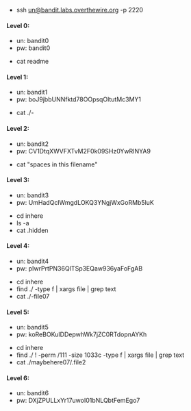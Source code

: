 - ssh un@bandit.labs.overthewire.org -p 2220

#### Level 0:
- un: bandit0 
- pw: bandit0
+ cat readme

#### Level 1:
- un: bandit1
- pw: boJ9jbbUNNfktd78OOpsqOltutMc3MY1
+ cat ./-

#### Level 2:
- un: bandit2
- pw: CV1DtqXWVFXTvM2F0k09SHz0YwRINYA9
+ cat "spaces in this filename"

#### Level 3:
- un: bandit3
- pw: UmHadQclWmgdLOKQ3YNgjWxGoRMb5luK
+ cd inhere
+ ls -a
+ cat .hidden

#### Level 4:
- un: bandit4
- pw: pIwrPrtPN36QITSp3EQaw936yaFoFgAB
+ cd inhere
+ find ./ -type f | xargs file | grep text
+ cat ./-file07

#### Level 5:
- un: bandit5
- pw: koReBOKuIDDepwhWk7jZC0RTdopnAYKh
+ cd inhere
+ find ./ \! -perm /111 -size 1033c -type f | xargs file | grep text
+ cat ./maybehere07/.file2

#### Level 6:
- un: bandit6
- pw: DXjZPULLxYr17uwoI01bNLQbtFemEgo7
